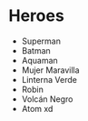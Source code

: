 # Heroes

* Superman
* Batman
* Aquaman
* Mujer Maravilla
* Linterna Verde
* Robin
* Volcán Negro
* Atom xd
